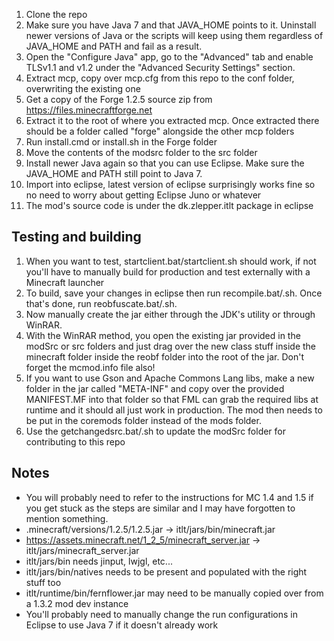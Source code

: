 1. Clone the repo
2. Make sure you have Java 7 and that JAVA_HOME points to it. Uninstall newer versions of Java or the scripts will keep using them regardless of JAVA_HOME and PATH and fail as a result.
3. Open the "Configure Java" app, go to the "Advanced" tab and enable TLSv1.1 and v1.2 under the "Advanced Security Settings" section.
4. Extract mcp, copy over mcp.cfg from this repo to the conf folder, overwriting the existing one
5. Get a copy of the Forge 1.2.5 source zip from https://files.minecraftforge.net
6. Extract it to the root of where you extracted mcp. Once extracted there should be a folder called "forge" alongside the other mcp folders
7. Run install.cmd or install.sh in the Forge folder
8. Move the contents of the modsrc folder to the src folder
9. Install newer Java again so that you can use Eclipse. Make sure the JAVA_HOME and PATH still point to Java 7.
10. Import into eclipse, latest version of eclipse surprisingly works fine so no need to worry about getting Eclipse Juno or whatever
11. The mod's source code is under the dk.zlepper.itlt package in eclipse

## Testing and building
1. When you want to test, startclient.bat/startclient.sh should work, if not you'll have to manually build for production and test externally with a Minecraft launcher
2. To build, save your changes in eclipse then run recompile.bat/.sh. Once that's done, run reobfuscate.bat/.sh.
3. Now manually create the jar either through the JDK's utility or through WinRAR.
4. With the WinRAR method, you open the existing jar provided in the modSrc or src folders and just drag over the new class stuff inside the minecraft folder inside the reobf folder into the root of the jar. Don't forget the mcmod.info file also!
5. If you want to use Gson and Apache Commons Lang libs, make a new folder in the jar called "META-INF" and copy over the provided MANIFEST.MF into that folder so that FML can grab the required libs at runtime and it should all just work in production. The mod then needs to be put in the coremods folder instead of the mods folder.
6. Use the getchangedsrc.bat/.sh to update the modSrc folder for contributing to this repo

## Notes
- You will probably need to refer to the instructions for MC 1.4 and 1.5 if you get stuck as the steps are similar and I may have forgotten to mention something.
- .minecraft/versions/1.2.5/1.2.5.jar -> itlt/jars/bin/minecraft.jar
- https://assets.minecraft.net/1_2_5/minecraft_server.jar -> itlt/jars/minecraft_server.jar
- itlt/jars/bin needs jinput, lwjgl, etc...
- itlt/jars/bin/natives needs to be present and populated with the right stuff too
- itlt/runtime/bin/fernflower.jar may need to be manually copied over from a 1.3.2 mod dev instance
- You'll probably need to manually change the run configurations in Eclipse to use Java 7 if it doesn't already work